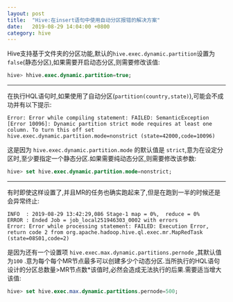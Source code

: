 ```yaml
---
layout: post
title:  "Hive:在insert语句中使用自动分区报错的解决方案"
date:   2019-08-29 14:04:00 +0800
category: hive
---
```


Hive支持基于文件夹的分区功能,默认的`hive.exec.dynamic.partition`设置为`false`(静态分区),如果需要开启动态分区,则需要修改该值:

```sql
hive> hhive.exec.dynamic.partition=true;
```

---

在执行HQL语句时,如果使用了自动分区(`partition(country,state)`),可能会不成功并有以下提示:

```
Error: Error while compiling statement: FAILED: SemanticException [Error 10096]: Dynamic partition strict mode requires at least one  column. To turn this off set hive.exec.dynamic.partition.mode=nonstrict (state=42000,code=10096)
```
这是因为 `hive.exec.dynamic.partition.mode` 的默认值是 `strict`,意为在设定分区时,至少要指定一个静态分区.如果需要纯动态分区,则需要修改该参数:

```sql
hive> set hive.exec.dynamic.partition.mode=nonstrict;
```

---

有时即使这样设置了,并且MR的任务也确实跑起来了,但是在跑到一半的时候还是会异常终止:

```
INFO  : 2019-08-29 13:42:29,086 Stage-1 map = 0%,  reduce = 0%
ERROR : Ended Job = job_local251946303_0002 with errors
Error: Error while processing statement: FAILED: Execution Error, return code 2 from org.apache.hadoop.hive.ql.exec.mr.MapRedTask (state=08S01,code=2)
```

是因为还有一个设置项 `hive.exec.max.dynamic.partitions.pernode` ,其默认值为`100` .意为每个每个MR节点最多可以创建多少个动态分区.当所执行的HQL语句设计的分区总数量>MR节点数*该值时,必然会造成无法执行的后果.需要适当增大该值:

```sql
hive> set hive.exec.max.dynamic.partitions.pernode=500;
```